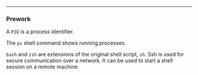 ___
### Prework

A `PID` is a process identifier.

The `ps` shell command shows running processes.

`bash` and `zsh` are extensions of the original shell script, `sh`. Ssh is used for secure communication over a network.  It can be used to start a shell session on a remote machine.